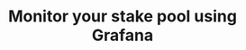 ---
template: GuideDetailPage
title: Monitor your stake pool using Grafana
description: Configure your nodes to export metrics to be displayed on Grafana dashboards.
keywords: Stake Pool Operation, Raspberry Pi, ARM
icon: 📊
externalLink: https://docs.armada-alliance.com/learn/intermediate-guide/add-adapools-info-to-grafana
identities: 
    - slug: /identities/tony-piada
      role: author
    - slug: /identities/wael-ivie
      role: author
---